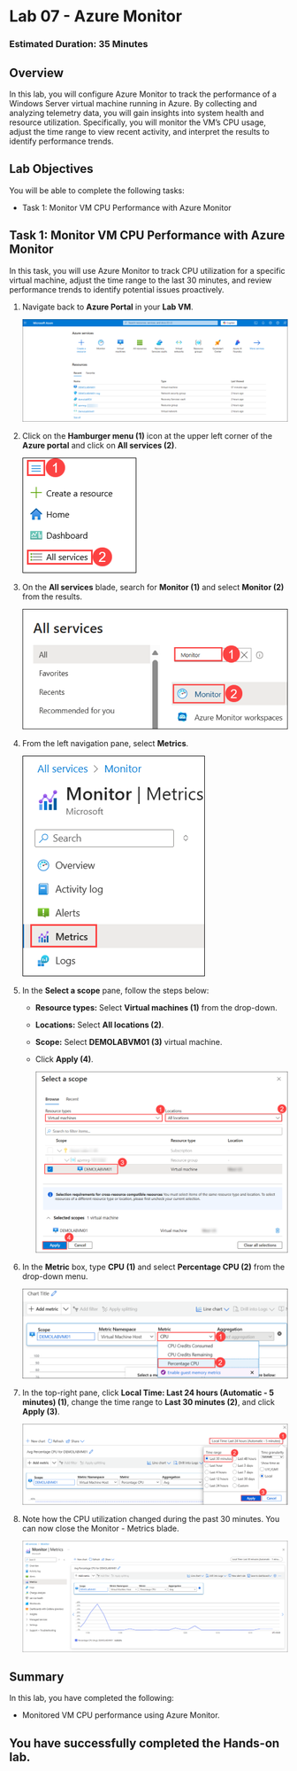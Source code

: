 ﻿# Lab 07 - Azure Monitor

### Estimated Duration: 35 Minutes

## Overview
 
In this lab, you will configure Azure Monitor to track the performance of a Windows Server virtual machine running in Azure. By collecting and analyzing telemetry data, you will gain insights into system health and resource utilization. Specifically, you will monitor the VM’s CPU usage, adjust the time range to view recent activity, and interpret the results to identify performance trends.

## Lab Objectives

You will be able to complete the following tasks:

- Task 1: Monitor VM CPU Performance with Azure Monitor

## Task 1: Monitor VM CPU Performance with Azure Monitor

In this task, you will use Azure Monitor to track CPU utilization for a specific virtual machine, adjust the time range to the last 30 minutes, and review performance trends to identify potential issues proactively.

1. Navigate back to **Azure Portal** in your **Lab VM**.

   ![](../instructions/images2/t1.png)

1. Click on the **Hamburger menu (1)** icon at the upper left corner of the **Azure portal** and click on **All services (2)**.

   ![](../instructions/images/Lab3-00.png)

1. On the **All services** blade, search for **Monitor (1)** and select **Monitor (2)** from the results.

   ![](../instructions/images/Lab6-00.png)

1. From the left navigation pane, select **Metrics**.

   ![](../instructions/images/Lab6-01.png)

1. In the **Select a scope** pane, follow the steps below:
 
   - **Resource types:** Select **Virtual machines (1)** from the drop-down.

   - **Locations:** Select **All locations (2)**.
    
   - **Scope:** Select **DEMOLABVM01 (3)** virtual machine.

   - Click **Apply (4)**.

     ![Azure Monitor metric adding scope](images/Lab6-06.png) 

1. In the **Metric** box, type **CPU (1)** and select **Percentage CPU (2)** from the drop-down menu.

    ![Azure Monitor metric cpu](images/Lab6-02.png)

1. In the top-right pane, click **Local Time: Last 24 hours (Automatic - 5 minutes) (1)**, change the time range to **Last 30 minutes (2)**, and click **Apply (3)**.

    ![](../instructions/images/Lab6-03.png)

1. Note how the CPU utilization changed during the past 30 minutes. You can now close the Monitor - Metrics blade.

    ![Azure Monitor metric review](images/Lab6-04.png)

## Summary

In this lab, you have completed the following:

- Monitored VM CPU performance using Azure Monitor.

## You have successfully completed the Hands-on lab.